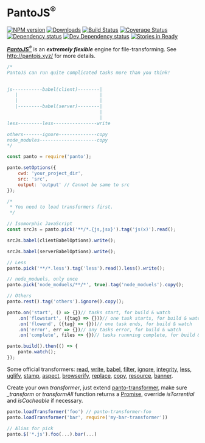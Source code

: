 # PantoJS<sup>®</sup>
[![NPM version][npm-image]][npm-url] [![Downloads][downloads-image]][npm-url] [![Build Status][travis-image]][travis-url] [![Coverage Status][coveralls-image]][coveralls-url] [![Dependency status][david-dm-image]][david-dm-url] [![Dev Dependency status][david-dm-dev-image]][david-dm-dev-url] [![Stories in Ready][waffle-image]][waffle-url]

_**[PantoJS<sup>®</sup>](http://pantojs.xyz/)**_ is an ***extremely flexible*** engine for file-transforming. See <http://pantojs.xyz/> for more details.

```js
/*
PantoJS can run quite complicated tasks more than you think!

 
js-----------babel(client)--------|
   |                              |
   |                              |
   |---------babel(server)--------|
                                  |
                                  |
less---------less----------------write

others-------ignore--------------copy
node_modules---------------------copy
*/

const panto = require('panto');

panto.setOptions({
    cwd: 'your_project_dir',
    src: 'src',
    output: 'output' // Cannot be same to src
});

/*
 * You need to load transformers first. 
 */

// Isomorphic JavaScript
const srcJs = panto.pick('**/*.{js,jsx}').tag('js(x)').read();

srcJs.babel(clientBabelOptions).write();

srcJs.babel(serverBabelOptions).write();

// Less
panto.pick('**/*.less').tag('less').read().less().write();

// node_moduels, only once
panto.pick('node_moduels/**/*', true).tag('node_moduels').copy();

// Others
panto.rest().tag('others').ignore().copy();

panto.on('start', () => {})// tasks start, for build & watch
    .on('flowstart', ({tag} => {}))// one task starts, for build & watch
    .on('flowend', ({tag} => {}))// one task ends, for build & watch
    .on('error', err => {})// any tasks error, for build & watch
    .on('complete', files => {})// tasks runnning complete, for build & watch

panto.build().then(() => {
    panto.watch();
});
```

Some official transformers: [read](https://github.com/pantojs/panto-transformer-read), [write](https://github.com/pantojs/panto-transformer-write), [babel](https://github.com/pantojs/panto-transformer-babel), [filter](https://github.com/pantojs/panto-transformer-filter), [ignore](https://github.com/pantojs/panto-transformer-ignore), [integrity](https://github.com/pantojs/panto-transformer-integrity), [less](https://github.com/pantojs/panto-transformer-less), [uglify](https://github.com/pantojs/panto-transformer-uglify), [stamp](https://github.com/pantojs/panto-transformer-stamp), [aspect](https://github.com/pantojs/panto-transformer-aspect), [browserify](https://github.com/pantojs/panto-transformer-browserify), [replace](https://github.com/pantojs/panto-transformer-replace), [copy](https://github.com/pantojs/panto-transformer-copy), [resource](https://github.com/pantojs/panto-transformer-resource), [banner](https://github.com/pantojs/panto-transformer-banner).

Create your own _transformer_, just extend [panto-transformer](https://github.com/pantojs/panto-transformer), make sure _\_transform_ or _transformAll_ function returns a [Promise](https://promisesaplus.com/), override _isTorrential_ and _isCacheable_ if necessary.

```js
panto.loadTransformer('foo') // panto-transformer-foo
panto.loadTransformer('bar', require('my-bar-transformer'))

// Alias for pick
panto.$('*.js').foo(...).bar(...)
```

[npm-url]: https://npmjs.org/package/panto
[downloads-image]: http://img.shields.io/npm/dm/panto.svg
[npm-image]: http://img.shields.io/npm/v/panto.svg
[travis-url]: https://travis-ci.org/pantojs/panto
[travis-image]: http://img.shields.io/travis/pantojs/panto.svg
[david-dm-url]:https://david-dm.org/pantojs/panto
[david-dm-image]:https://david-dm.org/pantojs/panto.svg
[david-dm-dev-url]:https://david-dm.org/pantojs/panto?type=dev
[david-dm-dev-image]:https://david-dm.org/pantojs/panto/dev-status.svg
[coveralls-image]:https://coveralls.io/repos/github/pantojs/panto/badge.svg?branch=master
[coveralls-url]:https://coveralls.io/github/pantojs/panto?branch=master
[waffle-image]:https://badge.waffle.io/pantojs/panto.png?label=ready&title=Ready
[waffle-url]:https://waffle.io/pantojs/panto
